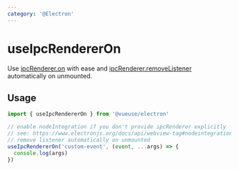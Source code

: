 ```yaml
---
category: '@Electron'
---
```


# useIpcRendererOn

Use [ipcRenderer.on](https://www.electronjs.org/docs/api/ipc-renderer#ipcrendereronchannel-listener) with ease and [ipcRenderer.removeListener](https://www.electronjs.org/docs/api/ipc-renderer#ipcrendererremovelistenerchannel-listener) automatically on unmounted.

## Usage

```ts
import { useIpcRendererOn } from '@vueuse/electron'

// enable nodeIntegration if you don't provide ipcRenderer explicitly
// see: https://www.electronjs.org/docs/api/webview-tag#nodeintegration
// remove listener automatically on unmounted
useIpcRendererOn('custom-event', (event, ...args) => {
  console.log(args)
})
```
